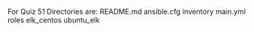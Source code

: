 For Quiz 51
 Directories are:
 README.md
 ansible.cfg
 inventory
 main.yml
 roles
 elk_centos
 ubuntu_elk
